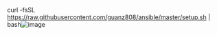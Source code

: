 curl -fsSL https://raw.githubusercontent.com/guanz808/ansible/master/setup.sh | bash![image](https://github.com/guanz808/ansible/assets/18083145/a8a21b72-6dc9-4d95-8f9a-749530cb6f39)
